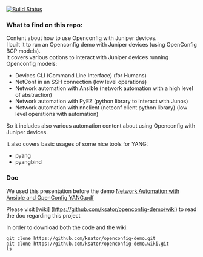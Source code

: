 [![Build Status](https://travis-ci.org/ksator/openconfig-demo.svg?branch=master)](https://travis-ci.org/ksator/openconfig-demo)

### What to find on this repo:   
Content about how to use Openconfig with Juniper devices.   
I built it to run an Openconfig demo with Juniper devices (using OpenConfig BGP models).    
It covers various options to interact with Juniper devices running Openconfig models:     
- Devices CLI (Command Line Interface) (for Humans)  
- NetConf in an SSH connection (low level operations)  
- Network automation with Ansible (network automation with a high level of abstraction)   
- Network automation with PyEZ (python library to interact with Junos)   
- Network automation with nnclient (netconf client python library) (low level operations with automation)  

So it includes also various automation content about using Openconfig with Juniper devices.  
  
It also covers basic usages of some nice tools for YANG:  
- pyang  
- pyangbind    

### Doc
We used this presentation before the demo [Network Automation with Ansible and OpenConfig YANG.pdf](https://github.com/ksator/openconfig-demo/blob/master/Network%20Automation%20with%20Ansible%20and%20OpenConfig%20YANG.pdf)

Please visit [wiki] (https://github.com/ksator/openconfig-demo/wiki) to read the doc regarding this project


In order to download both the code and the wiki:  
```
git clone https://github.com/ksator/openconfig-demo.git
git clone https://github.com/ksator/openconfig-demo.wiki.git
ls
```


